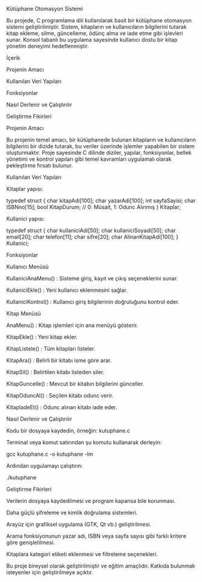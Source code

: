 Kütüphane Otomasyon Sistemi

Bu projede, C programlama dili kullanılarak basit bir kütüphane otomasyon sistemi geliştirilmiştir. Sistem, kitapların ve kullanıcıların bilgilerini tutarak kitap ekleme, silme, güncelleme, ödünç alma ve iade etme gibi işlevleri sunar. Konsol tabanlı bu uygulama sayesinde kullanıcı dostu bir kitap yönetim deneyimi hedeflenmiştir.

İçerik

Projenin Amacı

Kullanılan Veri Yapıları

Fonksiyonlar

Nasıl Derlenir ve Çalıştırılır

Geliştirme Fikirleri

Projenin Amacı

Bu projenin temel amacı, bir kütüphanede bulunan kitapların ve kullanıcıların bilgilerini bir dizide tutarak, bu veriler üzerinde işlemler yapabilen bir sistem oluşturmaktır. Proje sayesinde C dilinde diziler, yapılar, fonksiyonlar, bellek yönetimi ve kontrol yapıları gibi temel kavramları uygulamalı olarak pekleştirme fırsatı bulunur.

Kullanılan Veri Yapıları

Kitaplar yapısı:

typedef struct {
    char kitapAdi[100];
    char yazarAdi[100];
    int sayfaSayisi;
    char ISBNno[15];
    bool KitapDurum; // 0: Müsait, 1: Odunc Alınmış
} Kitaplar;

Kullanici yapısı:

typedef struct {
    char kullaniciAdi[50];
    char kullaniciSoyadi[50];
    char email[20];
    char telefon[11];
    char sifre[20];
    char AlinanKitapAdi[100];
} Kullanici;

Fonksiyonlar

Kullanıcı Menüsü

KullaniciAnaMenu() : Sisteme giriş, kayıt ve çıkış seçeneklerini sunar.

KullaniciEkle() : Yeni kullanıcı eklenmesini sağlar.

KullaniciKontrol() : Kullanıcı giriş bilgilerinin doğruluğunu kontrol eder.

Kitap Menüsü

AnaMenu() : Kitap işlemleri için ana menüyü gösterir.

KitapEkle() : Yeni kitap ekler.

KitapListele() : Tüm kitapları listeler.

KitapAra() : Belirli bir kitabı isme göre arar.

KitapSil() : Belirtilen kitabı listeden siler.

KitapGuncelle() : Mevcut bir kitabın bilgilerini günceller.

KitapOduncAl() : Seçilen kitabı odunc verir.

KitapIadeEt() : Odunc alınan kitabı iade eder.

Nasıl Derlenir ve Çalıştırılır

Kodu bir dosyaya kaydedin, örneğin: kutuphane.c

Terminal veya komut satırından şu komutu kullanarak derleyin:

gcc kutuphane.c -o kutuphane -lm

Ardından uygulamayı çalıştırın:

./kutuphane

Geliştirme Fikirleri

Verilerin dosyaya kaydedilmesi ve program kapansa bile korunması.

Daha güçlü şifreleme ve kimlik doğrulama sistemleri.

Arayüz için grafiksel uygulama (GTK, Qt vb.) geliştirilmesi.

Arama fonksiyonunun yazar adı, ISBN veya sayfa sayısı gibi farklı kritere göre genişletilmesi.

Kitaplara kategori etiketi eklenmesi ve filtreleme seçenekleri.

Bu proje bireysel olarak geliştirilmiştir ve eğitim amaçlıdır. Katkıda bulunmak isteyenler için geliştirilmeye açıktır.